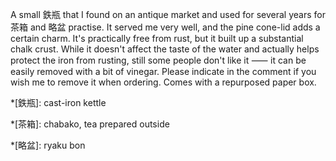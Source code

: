 A small 鉄瓶 that I found on an antique market and used for several years for 茶箱 and 略盆 practise. It served me very well, and the pine cone-lid adds a certain charm. It's practically free from rust, but it built up a substantial chalk crust. While it doesn't affect the taste of the water and actually helps protect the iron from rusting, still some people don't like it ⸺ it can be easily removed with a bit of vinegar. Please indicate in the comment if you wish me to remove it when ordering. Comes with a repurposed paper box.

*[鉄瓶]: cast-iron kettle

*[茶箱]: chabako, tea prepared outside

*[略盆]: ryaku bon
